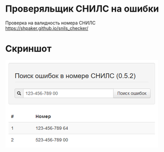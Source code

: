 # Проверяльщик СНИЛС на ошибки
Проверка на валидность номера СНИЛС  
https://shpaker.github.io/snils_checker/

# Скриншот
![Скриншот](screenshot.png?raw=true "Скриншот")  
